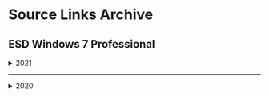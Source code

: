 # Source Links Archive

## ESD Windows 7 Professional

<details><summary>2021</summary>

2021-05
```
https://www.mediafire.com/file/z143b378mpvej3e/Win7.Professional.x64.gloeyisk.210523.iso/file
```

2021-04
```
https://www.mediafire.com/file/6viw866771gzr2a/Win7.Professional.x64.gloeyisk.210422.iso/file
```

2021-03
```
https://www.mediafire.com/file/eyz2tzl1v5h69kp/Win7.Professional.x64.gloeyisk.210312.iso/file
```

2021-02
```
https://www.mediafire.com/file/ezlp04uwvncz5wj/Win7.Professional.x64.gloeyisk.210216.iso/file
```

2021-01
```
https://www.mediafire.com/file/z93mzkjbfv9drqa/Win7.Professional.x64.gloeyisk.210116.iso/file
```
</details>

______________________________

<details><summary>2020</summary>

2020-12
```
https://www.mediafire.com/file/z9q38c4cc897par/Win7.Professional.x64.gloeyisk.201212.iso/file
```

2020-11
```
https://www.mediafire.com/file/dn58m5iwz4q5izo/Win7.Professional.x64.gloeyisk.201113.iso/file
```
</details>

